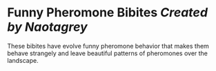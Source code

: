 # Funny Pheromone Bibites *Created by Naotagrey*
These bibites have evolve funny pheromone behavior that makes them behave strangely and leave beautiful patterns of pheromones over the landscape.
